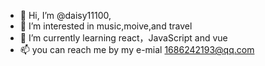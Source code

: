 - 👋 Hi, I’m @daisy11100,
- 👀 I’m interested in music,moive,and travel
- 🌱 I’m currently learning react，JavaScript and vue
- 📫 you can reach me by my e-mial 1686242193@qq.com

<!---
daisy11100/daisy11100 is a ✨ special ✨ repository because its `README.md` (this file) appears on your GitHub profile.
You can click the Preview link to take a look at your changes.
--->
